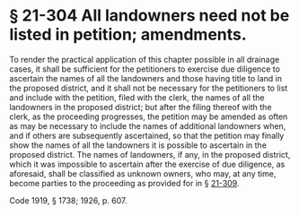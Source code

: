 # § 21-304 All landowners need not be listed in petition; amendments.

<p>To render the practical application of this chapter possible in all drainage cases, it shall be sufficient for the petitioners to exercise due diligence to ascertain the names of all the landowners and those having title to land in the proposed district, and it shall not be necessary for the petitioners to list and include with the petition, filed with the clerk, the names of all the landowners in the proposed district; but after the filing thereof with the clerk, as the proceeding progresses, the petition may be amended as often as may be necessary to include the names of additional landowners when, and if others are subsequently ascertained, so that the petition may finally show the names of all the landowners it is possible to ascertain in the proposed district. The names of landowners, if any, in the proposed district, which it was impossible to ascertain after the exercise of due diligence, as aforesaid, shall be classified as unknown owners, who may, at any time, become parties to the proceeding as provided for in § <a href='http://law.lis.virginia.gov/vacode/21-309/'>21-309</a>.</p><p>Code 1919, § 1738; 1926, p. 607.</p>